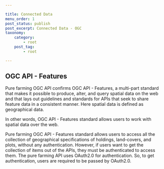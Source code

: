 ```yaml
---

title: Connected Data
menu_order: 1
post_status: publish
post_excerpt: Connected Data - OGC
taxonomy:
    category:
        - root
    post_tag:
        - root

---
```


## OGC API - Features

Pure farming OGC API confirms OGC API - Features, a multi-part standard that makes it possible to produce, alter, and query spatial data on the web and that lays out guidelines and standards for APIs that seek to share feature data in a consistent manner. Here spatial data is defined as geographical data. 

In other words, OGC API - Features standard allows users to work with spatial data over the web.

Pure farming OGC API - Features standard allows users to access all the collection of geographical specifications of holdings, land-covers, and plots, without any authentication. However, if users want to get the collection of items out of the APIs, they must be authenticated to access them. The pure farming API uses OAuth2.0 for authentication. So, to get authentication, users are required to be passed by OAuth2.0.